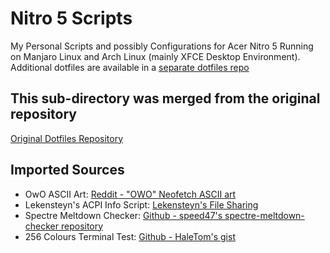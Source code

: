 # Nitro 5 Scripts
My Personal Scripts and possibly Configurations for Acer Nitro 5 Running on Manjaro Linux and Arch Linux (mainly XFCE Desktop Environment). Additional dotfiles are available in a [separate dotfiles repo](https://github.com/ccxex29/dotfile-repo)

## This sub-directory was merged from the original repository
[Original Dotfiles Repository](https://github.com/ccxex29/dotfile-repo)

## Imported Sources
- OwO ASCII Art: [Reddit - "OWO" Neofetch ASCII art](https://www.reddit.com/r/unixporn/comments/98j2ah/ocowo_neofetch_ascii_art/)  
- Lekensteyn's ACPI Info Script: [Lekensteyn's File Sharing](http://lekensteyn.nl/files/get-acpi-info.sh)  
- Spectre Meltdown Checker: [Github - speed47's spectre-meltdown-checker repository](https://github.com/speed47/spectre-meltdown-checker/)  
- 256 Colours Terminal Test: [Github - HaleTom's gist](https://gist.github.com/HaleTom/89ffe32783f89f403bba96bd7bcd1263)
